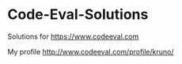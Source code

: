 Code-Eval-Solutions
===================

Solutions for https://www.codeeval.com

My profile  http://www.codeeval.com/profile/kruno/
